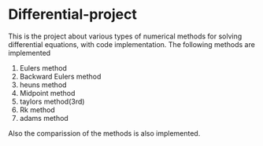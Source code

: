 # Differential-project
This is the project about various types of numerical methods for solving differential equations, with code implementation.
The following methods are implemented
1. Eulers method
2. Backward Eulers method
3. heuns method
4. Midpoint method
5. taylors method(3rd)
6. Rk method
7. adams method

Also the comparission of the methods is also implemented.
